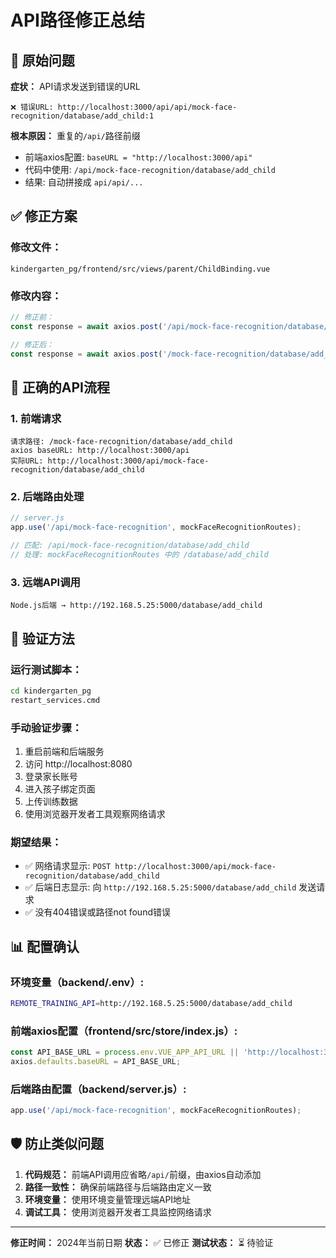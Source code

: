 # API路径修正总结

## 🐛 原始问题

**症状：** API请求发送到错误的URL
```
❌ 错误URL: http://localhost:3000/api/api/mock-face-recognition/database/add_child:1
```

**根本原因：** 重复的`/api/`路径前缀
- 前端axios配置: `baseURL = "http://localhost:3000/api"`
- 代码中使用: `/api/mock-face-recognition/database/add_child`
- 结果: 自动拼接成 `api/api/...`

## ✅ 修正方案

### 修改文件：
`kindergarten_pg/frontend/src/views/parent/ChildBinding.vue`

### 修改内容：
```javascript
// 修正前：
const response = await axios.post('/api/mock-face-recognition/database/add_child', requestData, {

// 修正后：
const response = await axios.post('/mock-face-recognition/database/add_child', requestData, {
```

## 🔄 正确的API流程

### 1. 前端请求
```
请求路径: /mock-face-recognition/database/add_child
axios baseURL: http://localhost:3000/api
实际URL: http://localhost:3000/api/mock-face-recognition/database/add_child
```

### 2. 后端路由处理
```javascript
// server.js
app.use('/api/mock-face-recognition', mockFaceRecognitionRoutes);

// 匹配: /api/mock-face-recognition/database/add_child
// 处理: mockFaceRecognitionRoutes 中的 /database/add_child
```

### 3. 远端API调用
```
Node.js后端 → http://192.168.5.25:5000/database/add_child
```

## 🧪 验证方法

### 运行测试脚本：
```bash
cd kindergarten_pg
restart_services.cmd
```

### 手动验证步骤：
1. 重启前端和后端服务
2. 访问 http://localhost:8080
3. 登录家长账号
4. 进入孩子绑定页面
5. 上传训练数据
6. 使用浏览器开发者工具观察网络请求

### 期望结果：
- ✅ 网络请求显示: `POST http://localhost:3000/api/mock-face-recognition/database/add_child`
- ✅ 后端日志显示: 向 `http://192.168.5.25:5000/database/add_child` 发送请求
- ✅ 没有404错误或路径not found错误

## 📊 配置确认

### 环境变量（backend/.env）:
```bash
REMOTE_TRAINING_API=http://192.168.5.25:5000/database/add_child
```

### 前端axios配置（frontend/src/store/index.js）:
```javascript
const API_BASE_URL = process.env.VUE_APP_API_URL || 'http://localhost:3000/api';
axios.defaults.baseURL = API_BASE_URL;
```

### 后端路由配置（backend/server.js）:
```javascript
app.use('/api/mock-face-recognition', mockFaceRecognitionRoutes);
```

## 🛡️ 防止类似问题

1. **代码规范：** 前端API调用应省略`/api/`前缀，由axios自动添加
2. **路径一致性：** 确保前端路径与后端路由定义一致
3. **环境变量：** 使用环境变量管理远端API地址
4. **调试工具：** 使用浏览器开发者工具监控网络请求

---

**修正时间：** 2024年当前日期
**状态：** ✅ 已修正
**测试状态：** ⏳ 待验证 
